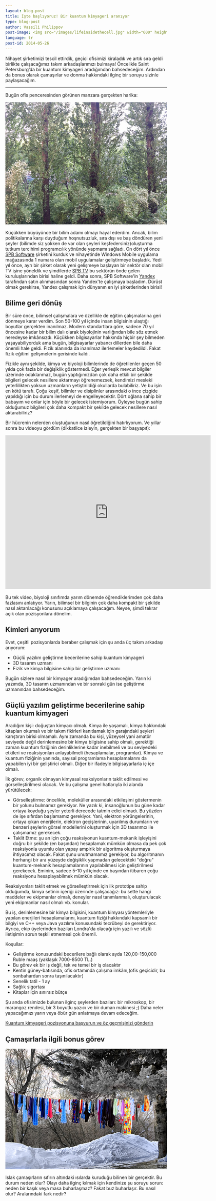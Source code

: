 ```yaml
---
layout: blog-post
title: İşte başlıyoruz! Bir kuantum kimyageri aranıyor
type: blog-post
author: Vassili Philippov
post-image: <img src="/images/lifeinsidethecell.jpg" width="600" height="400" alt="Inner life of a cell">
language: tr
post-id: 2014-05-26
---
```

Nihayet şirketimizi tescil ettirdik, geçici ofisimizi kiraladık ve artık sıra geldi birlikte çalışacağımız takım arkadaşlarımızı bulmaya!
Öncelikle Saint Petersburg’da bir kuantum kimyageri aradığımdan bahsedeceğim.
Ardından da bonus olarak çamaşırlar ve donma hakkındaki ilginç bir soruyu sizinle paylaşacağım.
<!-- more -->

----

Bugün ofis penceresinden görünen manzara gerçekten harika:

<img src="/images/officewindowview.jpg" width="600" height="381" alt="ofis penceresinden manzara">

Küçükken büyüyünce bir bilim adamı olmayı hayal ederdim. Ancak, bilim politikalarına karşı duyduğum hoşnutsuzluk, sıra dışı ve baş döndüren yeni şeyler (bilimde siz yokken de var olan şeyleri keşfedersiniz)oluşturma tutkum tercihimi programcılık yönünde yapmamı sağladı. On dört yıl önce <a href="http://www.spb.com">SPB Software</a> şirketini kurduk ve nihayetinde Windows Mobile uygulama mağazasında 1 numara olan mobil uygulamalar geliştirmeye başladık. Yedi yıl önce, ayrı bir şirket olarak yeni gelişmeye başlayan bir sektör olan mobil TV işine yöneldik ve şimdilerde <a href="http://www.spbtvsolutions.com">SPB TV</a> bu sektörün önde gelen kuruluşlarından birisi haline geldi. Daha sonra, SPB Software'in <a href="http://company.yandex.com">Yandex</a> tarafından satın alınmasından sonra Yandex'te çalışmaya başladım. Dürüst olmak gerekirse, Yandex çalışmak için dünyanın en iyi şirketlerinden birisi!

## Bilime geri dönüş

Bir süre önce, bilimsel çalışmalara ve özellikle de eğitim çalışmalarına geri dönmeye karar verdim. Son 50-100 yıl içinde insan bilgisinin ulaştığı boyutlar gerçekten inanılmaz. Modern standartlara göre, sadece 70 yıl öncesine kadar bir bilim dalı olarak biyolojinin varlığından bile söz etmek neredeyse imkânsızdı. Küçükken bilgisayarlar hakkında hiçbir şey bilmeden yaşayabiliyorduk ama bugün, bilgisayarlar yabancı dillerden bile daha önemli hale geldi. Fizik alanında da inanılmaz ilerlemeler kaydedildi.
Fakat fizik eğitimi gelişmelerin gerisinde kaldı.

Fizikle aynı şekilde, kimya ve biyoloji bilimlerinde de öğretilenler geçen 50 yılda çok fazla bir değişiklik göstermedi. Eğer yerleşik mevcut bilgiler üzerinde odaklanmaz, bugün yaptığımızdan çok daha etkili bir şekilde bilgileri gelecek nesillere aktarmayı öğrenemezsek, kendimizi mesleki yeterlilikten yoksun uzmanların yetiştirildiği okullarda bulabiliriz. Ve bu işin en kötü tarafı. Çoğu keşif, bilimler ve disiplinler arasındaki o ince çizgide yapıldığı için bu durum ilerlemeyi de engelleyecektir. Dört oğlana sahip bir babayım ve onlar için böyle bir gelecek istemiyorum. Öyleyse bugün sahip olduğumuz bilgileri çok daha kompakt bir şekilde gelecek nesillere nasıl aktarabiliriz?

Bir hücrenin nelerden oluştuğunun nasıl öğretildiğini hatırlıyorum. Ve yıllar sonra bu videoyu gördüm (dikkatlice izleyin, gerçekten bir başyapıt):

<iframe width="640" height="480" src="http://www.youtube.com/embed/B_zD3NxSsD8?rel=0" frameborder="0" allowfullscreen></iframe>
<br>

Bu tek video, biyoloji sınıfımda yarım dönemde öğrendiklerimden çok daha fazlasını anlatıyor. Yarın, bilimsel bir bilginin çok daha kompakt bir şekilde nasıl aktarılacağı konusunu açıklamaya çalışacağım. Neyse, şimdi tekrar açık olan pozisyonlara dönelim.

## Kimleri arıyorum

Evet, çeşitli pozisyonlarda beraber çalışmak için şu anda üç takım arkadaşı arıyorum:

* Güçlü yazılım geliştirme becerilerine sahip kuantum kimyageri
* 3D tasarım uzmanı
* Fizik ve kimya bilgisine sahip bir geliştirme uzmanı

Bugün sizlere nasıl bir kimyager aradığımdan bahsedeceğim. Yarın ki yazımda, 3D tasarım uzmanından ve bir sonraki gün ise geliştirme uzmanından bahsedeceğim.

## Güçlü yazılım geliştirme becerilerine sahip kuantum kimyageri

Aradığım kişi: doğuştan kimyacı olmalı. Kimya ile yaşamalı, kimya hakkındaki kitapları okumalı ve bir takım fikirleri kanıtlamak için garajındaki şeyleri karıştıran birisi olmamalı. Aynı zamanda bu kişi, yüzeysel yani amatör seviyede değil derinlemesine bir kimya bilgisine sahip olmalı, gerektiği zaman kuantum fiziğinin derinliklerine kadar inebilmeli ve bu seviyedeki etkileri ve reaksiyonları anlayabilmeli (hesaplamalar, programlar). Kimya ve kuantum fiziğinin yanında, sayısal programlama hesaplamalarını da yapabilen iyi bir geliştirici olmalı.
Diğer bir ifadeyle bilgisayarlarla iç içe olmalı.

İlk görev, organik olmayan kimyasal reaksiyonların taklit edilmesi ve görselleştirilmesi olacak. Ve bu çalışma genel hatlarıyla iki alanda yürütülecek: 

* Görselleştirme: öncelikle, moleküller arasındaki etkileşimi göstermenin bir yolunu bulmamız gerekiyor. Ne yazık ki, insanoğlunun bu güne kadar ortaya koyduğu şeyler yeterli derecede tatmin edici olmadı. Bu yüzden de işe sıfırdan başlamamız gerekiyor. Yani, elektron yörüngelerinin, ortaya çıkan enerjilerin, elektron geçişlerinin, uyarılmış durumların ve benzeri şeylerin görsel modellerini oluşturmak için 3D tasarımcı ile çalışmamız gerekecek.
* Taklit Etme: şu an için çoğu reaksiyonun kuantum-mekanik işleyişini doğru bir şekilde (en başından) hesaplamak mümkün olmasa da pek çok reaksiyonla uyumlu olan yapay ampirik bir algoritma oluşturmaya ihtiyacımız olacak. Fakat şunu unutmamamız gerekiyor, bu algoritmanın herhangi bir ara yüzeyde değişiklik yapmadan gelecekteki "doğru" kuantum-mekanik hesaplamalarının yapılabilmesi için geliştirilmesi gerekecek. Eminim, sadece 5-10 yıl içinde en başından itibaren çoğu reaksiyonu hesaplayabilmek mümkün olacak.

Reaksiyonları taklit etmek ve görselleştirmek için ilk prototipe sahip olduğumda, kimya setinin içeriği üzerinde çalışacağız: bu sette hangi maddeler ve ekipmanlar olmalı, deneyler nasıl tanımlanmalı, oluşturulacak yeni ekipmanlar nasıl olmalı vb. konular.

Bu iş, derinlemesine bir kimya bilgisini, kuantum kimyası yöntemleriyle yapılan enerjileri hesaplamalarını, kuantum fiziği hakkındaki kapsamlı bir bilgiyi ve C++ veya Java yazılımı konusundaki tecrübeyi de gerektiriyor. Ayrıca, ekip üyelerinden bazıları Londra'da olacağı için yazılı ve sözlü iletişimin sorun teşkil etmemesi çok önemli.

Koşullar:

* Geliştirme konusundaki becerilere bağlı olarak ayda 120,00-150,000 Ruble maaş (yaklaşık 7000-8500 TL.)
* Bu görev ek bir iş değil, tek ve temel bir iş olacaktır
* Kentin güney-batısında, ofis ortamında çalışma imkânı,(ofis geçicidir, bu sonbahardan sonra taşınılacaktır)
* Senelik tatil - 1 ay
* Sağlık sigortası
* Kitaplar için sınırsız bütçe

Şu anda ofisimizde bulunan ilginç şeylerden bazıları: bir mikroskop, bir marangoz rendesi, bir 3 boyutlu yazıcı ve bir duman makinesi ;) Daha neler yapacağımızı yarın veya öbür gün anlatmaya devam edeceğim.

<a class="btn btn-primary btn-lg active" href="http://scijob.ru/vacancy/2783" role="button">Kuantum kimyageri pozisyonuna başvurun ve öz geçmişinizi gönderin</a>

## Çamaşırlarla ilgili bonus görev

<a href="https://www.flickr.com/photos/kingstongal/2277441286/in/photostream/"><img src="/images/winterdry.jpg" width="600" height="376" alt="Dondurularak kurutulan çamaşırlar"></a>

Islak çamaşırların sıfırın altındaki ısılarda kuruduğu bilinen bir gerçektir. Bu durum neden olur? Olayı daha ilginç kılmak için kendinize şu soruyu sorun:
neden bir kaşık veya masa buharlaşmaz? Fakat buz buharlaşır. Bu nasıl olur? Aralarındaki fark nedir?